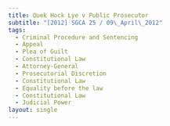 ```yaml
---
title: Quek Hock Lye v Public Prosecutor
subtitle: "[2012] SGCA 25 / 09\_April\_2012"
tags:
  - Criminal Procedure and Sentencing
  - Appeal
  - Plea of Guilt
  - Constitutional Law
  - Attorney-General
  - Prosecutorial Discretion
  - Constitutional Law
  - Equality before the law
  - Constitutional Law
  - Judicial Power
layout: single
---
```


